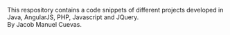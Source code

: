 ﻿This respository contains a code snippets of different projects developed in Java, AngularJS, PHP, Javascript and JQuery.<br>
By Jacob Manuel Cuevas.